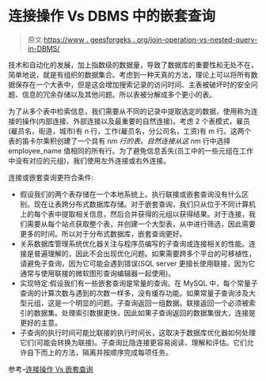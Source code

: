 # 连接操作 Vs DBMS 中的嵌套查询

> 原文:[https://www . geesforgeks . org/join-operation-vs-nested-query-in-DBMS/](https://www.geeksforgeeks.org/join-operation-vs-nested-query-in-dbms/)

技术和自动化的发展，加上指数级的数据量，导致了数据库的重要性和无处不在，简单地说，就是有组织的数据集合。考虑到一种天真的方法，理论上可以将所有数据保存在一个大表中，但是这会增加搜索记录的访问时间、主表被破坏时的安全问题、信息的冗余存储以及其他问题。所以表被分解成多个更小的表。

为了从多个表中检索信息，我们需要从不同的记录中提取选定的数据，使用称为连接的操作(内部连接、外部连接以及最重要的自然连接)。考虑 2 个表模式，雇员(雇员名，街道，城市)有 n 行，工作(雇员名，分公司名，工资)有 m 行。这两个表的笛卡尔乘积创建了一个具有 n*m 行的表。自然连接从这 n*m 行中选择 employee_name 值相同的所有行。为了避免信息丢失(员工中的一些元组在工作中没有对应的元组)，我们使用左外连接或右外连接。

连接或嵌套查询更符合条件:

*   假设我们的两个表存储在一个本地系统上。执行联接或嵌套查询没有什么区别。现在让表跨分布式数据库存储。对于嵌套查询，我们只从位于不同计算机上的每个表中提取相关信息，然后合并获得的元组以获得结果。对于连接，我们需要从每个站点获取整个表，并创建一个大型表，从中进行筛选，因此需要更多的时间。所以对于分布式数据库，嵌套查询更好。
*   关系数据库管理系统优化器关注与程序员编写的子查询或连接相关的性能。连接是普遍理解的，因此不会出现优化问题。如果需要跨多个平台的可移植性，请避免子查询，因为它可能会遇到错误(SQL server 更擅长使用联接，因为它通常与使用联接的微软图形查询编辑器一起使用)。
*   实现特定:假设我们有一些嵌套查询是常量的查询。在 MySQL 中，每个常量子查询的计算次数与遇到的次数一样多，没有缓存功能。如果常量子查询涉及大型元组，这是一个明显的问题。子查询返回一组数据。联接返回一个必须被索引的数据集。处理索引数据更快，因此如果子查询返回的数据集很大，连接是更好的主意。
*   子查询的执行时间可能比联接的执行时间长，这取决于数据库优化器如何处理它们(可能会转换为联接)。子查询比隐连接更容易阅读、理解和评估。它们允许自下而上的方法，隔离并按顺序完成每项任务。

参考–[连接操作 Vs 嵌套查询](https://practice.geeksforgeeks.org/problems/which-one-is-more-efficient-a-join-operation-or-a-nested-query)